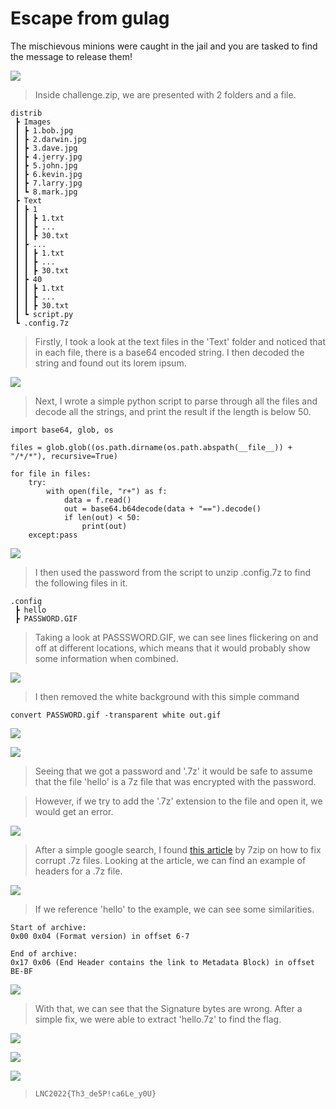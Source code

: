 # Escape from gulag
The mischievous minions were caught in the jail and you are tasked to find the message to release them!

![](https://i.imgur.com/1ywGwhD.png) 

> Inside challenge.zip, we are presented with 2 folders and a file.
```
distrib
 ┣ Images
 ┃ ┣ 1.bob.jpg
 ┃ ┣ 2.darwin.jpg
 ┃ ┣ 3.dave.jpg
 ┃ ┣ 4.jerry.jpg
 ┃ ┣ 5.john.jpg
 ┃ ┣ 6.kevin.jpg
 ┃ ┣ 7.larry.jpg
 ┃ ┗ 8.mark.jpg
 ┣ Text
 ┃ ┣ 1
 ┃ ┃ ┣ 1.txt
 ┃ ┃ ┣ ...
 ┃ ┃ ┣ 30.txt
 ┃ ┣ ...
 ┃ ┃ ┣ 1.txt
 ┃ ┃ ┣ ...
 ┃ ┃ ┣ 30.txt
 ┃ ┣ 40
 ┃ ┃ ┣ 1.txt
 ┃ ┃ ┣ ...
 ┃ ┃ ┣ 30.txt
 ┃ ┗ script.py
 ┗ .config.7z
```

> Firstly, I took a look at the text files in the 'Text' folder and noticed that in each file, there is a base64 encoded string. I then decoded the string and found out its lorem ipsum.

![](https://i.imgur.com/DupYOOh.png)

> Next, I wrote a simple python script to parse through all the files and decode all the strings, and print the result if the length is below 50.

```
import base64, glob, os

files = glob.glob((os.path.dirname(os.path.abspath(__file__)) + "/*/*"), recursive=True)

for file in files:
    try:
        with open(file, "r+") as f:
            data = f.read()
            out = base64.b64decode(data + "==").decode()
            if len(out) < 50:
                print(out)
    except:pass
```

![](https://i.imgur.com/hPum4xC.png)

> I then used the password from the script to unzip .config.7z to find the following files in it.

```
.config
 ┣ hello
 ┣ PASSWORD.GIF
```

> Taking a look at PASSSWORD.GIF, we can see lines flickering on and off at different locations, which means that it would probably show some information when combined. 



![](https://i.imgur.com/y4aL6ua.gif)

> I then removed the white background with this simple command 

```
convert PASSWORD.gif -transparent white out.gif

```

![](https://i.imgur.com/DW6CrMs.gif)

![](https://i.imgur.com/4tsAonw.png)

> Seeing that we got a password and '.7z' it would be safe to assume that the file 'hello' is a 7z file that was encrypted with the password.

> However, if we try to add the '.7z' extension to the file and open it, we would get an error.

![](https://i.imgur.com/rIL3XiO.png)

> After a simple google search, I found [this article](https://www.7-zip.org/recover.html) by 7zip on how to fix corrupt .7z files. Looking at the article, we can find an example of headers for a .7z file.

![](https://i.imgur.com/ulm9THC.png)

> If we reference 'hello' to the example, we can see some similarities. 

```
Start of archive:
0x00 0x04 (Format version) in offset 6-7

End of archive:
0x17 0x06 (End Header contains the link to Metadata Block) in offset BE-BF
```

![](https://i.imgur.com/n4wDxlY.png)

> With that, we can see that the Signature bytes are wrong. After a simple fix, we were able to extract 'hello.7z' to find the flag.

![](https://i.imgur.com/S7iz0Z6.png)

![](https://i.imgur.com/aNrPuZ4.png)

![](https://i.imgur.com/XrDkeSB.png)

> `LNC2022{Th3_de5P!ca6Le_y0U}`